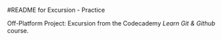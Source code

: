 #README for Excursion - Practice

Off-Platform Project: Excursion from the Codecademy *Learn Git & Github* course.
